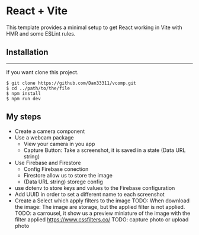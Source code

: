 # React + Vite

This template provides a minimal setup to get React working in Vite with HMR and some ESLint rules.

## Installation
***
If you want clone this project. 
```
$ git clone https://github.com/Dan33311/vcomp.git
$ cd ../path/to/the/file
$ npm install
$ npm run dev
```

## My steps

* Create a camera component
* Use a webcam package
  - View your camera in you app
  - Capture Button: Take a screenshot, it is saved in a state (Data URL string)
* Use Firebase and Firestore
  - Config Firebase conection
  - Firestore allow us to store the image
  - (Data URL string) storege config 
* use dotenv to store keys and values to the Firebase configuration
* Add UUID in order to set a different name to each screenshot
* Create a Select which apply filters to the image
TODO: When download the image: The image are storage, but the applied filter is not applied.
TODO: a carrousel, it show us a preview miniature of the image with the filter applied https://www.cssfilters.co/
TODO: capture photo or upload photo